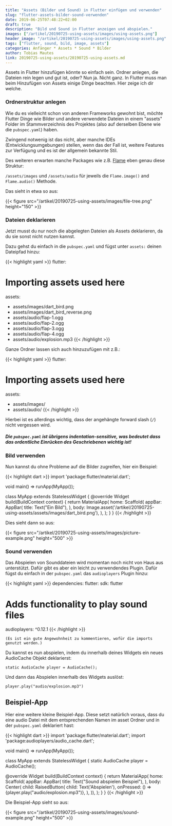 ```yaml
---
title: "Assets (Bilder und Sound) in Flutter einfügen und verwenden"
slug: "flutter-assets-bilder-sound-verwenden" 
date: 2019-06-25T07:48:22+02:00
draft: true
description: "Bild und Sound in Flutter anzeigen und abspielen."
images: ["/artikel/20190725-using-assets/images/using-assets.png"]
header_image: "/artikel/20190725-using-assets/images/using-assets.png"
tags: ["flutter, sound, bild, image, assets"]
categories: Anfänger * Assets * Sound * Bilder
author: Tobias Mautes
link: 20190725-using-assets/20190725-using-assets.md
---
```


Assets in Flutter hinzufügen könnte so einfach sein. Ordner anlegen, die Dateien rein legen und gut ist, oder? Nun ja. Nicht ganz. In Flutter muss man beim Hinzufügen von Assets einige Dinge beachten. Hier zeige ich dir welche.

### Ordnerstruktur anlegen

Wie du es vielleicht schon von anderen Frameworks gewohnt bist, möchte Flutter Dinge wie Bilder und andere verwendete Dateien in einem "assets" Folder im Stammverzeichnis des Projektes (also auf derselben Ebene wie die `pubspec.yaml`) haben. 

Zwingend notwenig ist das nicht, aber manche IDEs (Entwicklungsumgebungen) stellen, wenn das der Fall ist, weitere Features zur Verfügung und es ist der allgemein bekannte Stil. 

Des weiteren erwarten manche Packages wie z.B. [Flame](https://pub.dev/packages/flame) eben genau diese Struktur: 

`/assets/images` und `/assets/audio` für jeweils die `Flame.image()` and `Flame.audio()` Methode. 

Das sieht in etwa so aus:

{{< figure src="/artikel/20190725-using-assets/images/file-tree.png" height="150" >}}

### Dateien deklarieren

Jetzt musst du nur noch die abgelegten Dateien als Assets deklarieren, da du sie sonst nicht nutzen kannst. 

Dazu gehst du einfach in die `pubspec.yaml` und fügst unter `assets:` deinen Dateipfad hinzu: 

{{< highlight yaml >}}
flutter:

 # Importing assets used here
 assets:
   - assets/images/dart_bird.png
   - assets/images/dart_bird_reverse.png
   - assets/audio/flap-1.ogg
   - assets/audio/flap-2.ogg
   - assets/audio/flap-3.ogg
   - assets/audio/flap-4.ogg
   - assets/audio/explosion.mp3
{{< /highlight >}}

Ganze Ordner lassen sich auch hinzuzufügen mit z.B.: 

{{< highlight yaml >}}
flutter:

 # Importing assets used here
 assets:
   - assets/images/
   - assets/audio/
{{< /highlight >}}

Hierbei ist es allerdings wichtig, dass der angehängte forward slash (`/`) nicht vergessen wird.


##### Die `pubspec.yaml` ist übrigens indentation-sensitive, was bedeutet dass das ordentliche Einrücken des Geschriebenen wichtig ist!

### Bild verwenden

Nun kannst du ohne Probleme auf die Bilder zugreifen, hier ein Beispiel:

{{< highlight dart >}}
import 'package:flutter/material.dart';

void main() => runApp(MyApp());

class MyApp extends StatelessWidget {
 @override
 Widget build(BuildContext context) {
   return MaterialApp(
     home: Scaffold(
       appBar: AppBar(
         title: Text("Ein Bild"),
       ),
       body: Image.asset('/artikel/20190725-using-assets/assets/images/dart_bird.png'),
     ),
   );
 }
}
{{< /highlight >}}

Dies sieht dann so aus:

{{< figure src="/artikel/20190725-using-assets/images/picture-example.png" height="500" >}}




### Sound verwenden

Das Abspielen von Sounddateien wird momentan noch nicht von Haus aus unterstützt. Dafür gibt es aber ein leicht zu verwendendes Plugin. Dafür fügst du einfach in der `pubspec.yaml` das `audioplayers` Plugin hinzu:

{{< highlight yaml >}}
dependencies:
 flutter:
   sdk: flutter

 # Adds functionality to play sound files
 audioplayers: ^0.12.1
{{< /highlight >}}

    (Es ist ein gute Angewohnheit zu kommentieren, wofür die imports genutzt werden.)

Du kannst es nun abspielen, indem du innerhalb deines Widgets ein neues AudioCache Objekt deklarierst:

`static AudioCache player = AudioCache();`

Und dann das Abspielen innerhalb des Widgets auslöst:

`player.play("audio/explosion.mp3")`

## Beispiel-App
Hier eine weitere kleine Beispiel-App. Diese setzt natürlich voraus, dass du eine audio Datei mit dem entsprechenden Namen im asset Ordner und in der `pubspec.yaml` deklariert hast:

{{< highlight dart >}}
import 'package:flutter/material.dart';
import 'package:audioplayers/audio_cache.dart';

void main() => runApp(MyApp());

class MyApp extends StatelessWidget {
 static AudioCache player = AudioCache();

 @override
 Widget build(BuildContext context) {
   return MaterialApp(
     home: Scaffold(
         appBar: AppBar(
           title: Text("Sound abspielen Beispiel"),
         ),
         body: Center(
           child: RaisedButton(
             child: Text('Abspielen'),
             onPressed: () => {player.play("audio/explosion.mp3")},
           ),
         )),
   );
 }
}
{{< /highlight >}}

Die Beispiel-App sieht so aus:

{{< figure src="/artikel/20190725-using-assets/images/sound-example.png" height="500" >}}